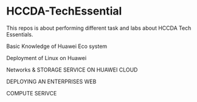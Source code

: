 # HCCDA-TechEssential
This repos is about performing different task and labs about HCCDA Tech Essentials.

Basic Knowledge of Huawei Eco system

Deployment of Linux on Huawei

Networks & STORAGE SERVICE ON HUAWEI CLOUD

DEPLOYING AN ENTERPRISES WEB

COMPUTE SERIVCE
